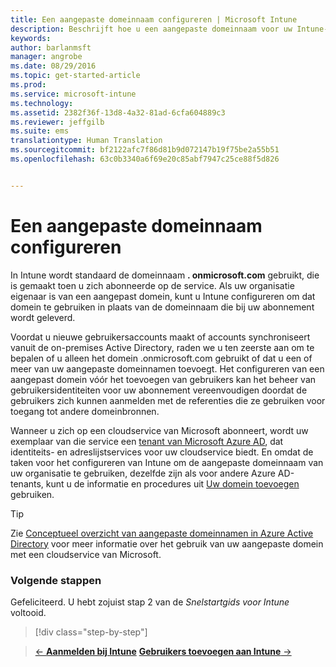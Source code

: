 ```yaml
---
title: Een aangepaste domeinnaam configureren | Microsoft Intune
description: Beschrijft hoe u een aangepaste domeinnaam voor uw Intune-abonnement kunt toevoegen
keywords: 
author: barlanmsft
manager: angrobe
ms.date: 08/29/2016
ms.topic: get-started-article
ms.prod: 
ms.service: microsoft-intune
ms.technology: 
ms.assetid: 2382f36f-13d8-4a32-81ad-6cfa604889c3
ms.reviewer: jeffgilb
ms.suite: ems
translationtype: Human Translation
ms.sourcegitcommit: bf2122afc7f86d81b9d072147b19f75be2a55b51
ms.openlocfilehash: 63c0b3340a6f69e20c85abf7947c25ce88f5d826


---
```



# Een aangepaste domeinnaam configureren

In Intune wordt standaard de domeinnaam **<domain>. onmicrosoft.com** gebruikt, die is gemaakt toen u zich abonneerde op de service. Als uw organisatie eigenaar is van een aangepast domein, kunt u Intune configureren om dat domein te gebruiken in plaats van de domeinnaam die bij uw abonnement wordt geleverd.

Voordat u nieuwe gebruikersaccounts maakt of accounts synchroniseert vanuit de on-premises Active Directory, raden we u ten zeerste aan om te bepalen of u alleen het domein .onmicrosoft.com gebruikt of dat u een of meer van uw aangepaste domeinnamen toevoegt. Het configureren van een aangepast domein vóór het toevoegen van gebruikers kan het beheer van gebruikersidentiteiten voor uw abonnement vereenvoudigen doordat de gebruikers zich kunnen aanmelden met de referenties die ze gebruiken voor toegang tot andere domeinbronnen.

Wanneer u zich op een cloudservice van Microsoft abonneert, wordt uw exemplaar van die service een [tenant van Microsoft Azure AD](http://technet.microsoft.com/library/jj573650.aspx#BKMK_WhatIsAnAzureADTenant), dat identiteits- en adreslijstservices voor uw cloudservice biedt. En omdat de taken voor het configureren van Intune om de aangepaste domeinnaam van uw organisatie te gebruiken, dezelfde zijn als voor andere Azure AD-tenants, kunt u de informatie en procedures uit [Uw domein toevoegen](https://azure.microsoft.com/documentation/articles/active-directory-add-domain/) gebruiken.

> [!TIP]
> Zie [Conceptueel overzicht van aangepaste domeinnamen in Azure Active Directory](https://azure.microsoft.com/documentation/articles/active-directory-add-domain-concepts/) voor meer informatie over het gebruik van uw aangepaste domein met een cloudservice van Microsoft.

### Volgende stappen
Gefeliciteerd. U hebt zojuist stap 2 van de *Snelstartgids voor Intune* voltooid.

>[!div class="step-by-step"]

>[&larr; **Aanmelden bij Intune**](.\start-with-a-paid-subscription-to-microsoft-intune-step-1.md)     [**Gebruikers toevoegen aan Intune** &rarr;](.\start-with-a-paid-subscription-to-microsoft-intune-step-3.md)  



<!--HONumber=Aug16_HO5-->



